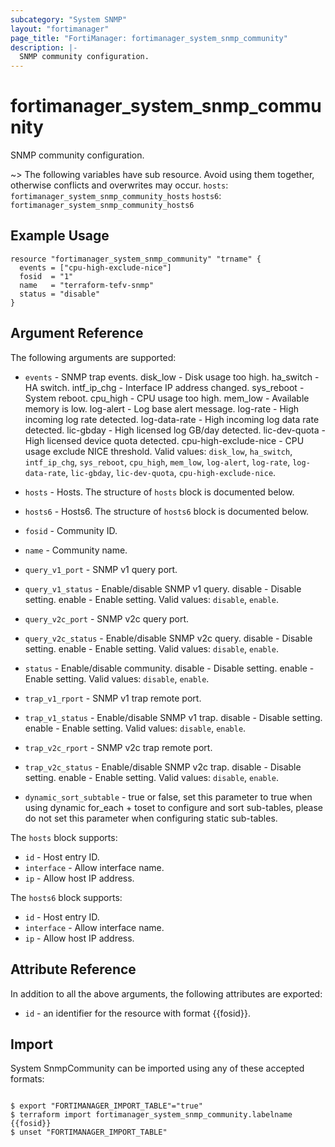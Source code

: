 ```yaml
---
subcategory: "System SNMP"
layout: "fortimanager"
page_title: "FortiManager: fortimanager_system_snmp_community"
description: |-
  SNMP community configuration.
---
```


# fortimanager_system_snmp_community
SNMP community configuration.

~> The following variables have sub resource. Avoid using them together, otherwise conflicts and overwrites may occur.
`hosts`: `fortimanager_system_snmp_community_hosts`
`hosts6`: `fortimanager_system_snmp_community_hosts6`



## Example Usage

```hcl
resource "fortimanager_system_snmp_community" "trname" {
  events = ["cpu-high-exclude-nice"]
  fosid  = "1"
  name   = "terraform-tefv-snmp"
  status = "disable"
}
```

## Argument Reference


The following arguments are supported:


* `events` - SNMP trap events. disk_low - Disk usage too high. ha_switch - HA switch. intf_ip_chg - Interface IP address changed. sys_reboot - System reboot. cpu_high - CPU usage too high. mem_low - Available memory is low. log-alert - Log base alert message. log-rate - High incoming log rate detected. log-data-rate - High incoming log data rate detected. lic-gbday - High licensed log GB/day detected. lic-dev-quota - High licensed device quota detected. cpu-high-exclude-nice - CPU usage exclude NICE threshold. Valid values: `disk_low`, `ha_switch`, `intf_ip_chg`, `sys_reboot`, `cpu_high`, `mem_low`, `log-alert`, `log-rate`, `log-data-rate`, `lic-gbday`, `lic-dev-quota`, `cpu-high-exclude-nice`.

* `hosts` - Hosts. The structure of `hosts` block is documented below.
* `hosts6` - Hosts6. The structure of `hosts6` block is documented below.
* `fosid` - Community ID.
* `name` - Community name.
* `query_v1_port` - SNMP v1 query port.
* `query_v1_status` - Enable/disable SNMP v1 query. disable - Disable setting. enable - Enable setting. Valid values: `disable`, `enable`.

* `query_v2c_port` - SNMP v2c query port.
* `query_v2c_status` - Enable/disable SNMP v2c query. disable - Disable setting. enable - Enable setting. Valid values: `disable`, `enable`.

* `status` - Enable/disable community. disable - Disable setting. enable - Enable setting. Valid values: `disable`, `enable`.

* `trap_v1_rport` - SNMP v1 trap remote port.
* `trap_v1_status` - Enable/disable SNMP v1 trap. disable - Disable setting. enable - Enable setting. Valid values: `disable`, `enable`.

* `trap_v2c_rport` - SNMP v2c trap remote port.
* `trap_v2c_status` - Enable/disable SNMP v2c trap. disable - Disable setting. enable - Enable setting. Valid values: `disable`, `enable`.

* `dynamic_sort_subtable` - true or false, set this parameter to true when using dynamic for_each + toset to configure and sort sub-tables, please do not set this parameter when configuring static sub-tables.

The `hosts` block supports:

* `id` - Host entry ID.
* `interface` - Allow interface name.
* `ip` - Allow host IP address.

The `hosts6` block supports:

* `id` - Host entry ID.
* `interface` - Allow interface name.
* `ip` - Allow host IP address.


## Attribute Reference

In addition to all the above arguments, the following attributes are exported:
* `id` - an identifier for the resource with format {{fosid}}.

## Import

System SnmpCommunity can be imported using any of these accepted formats:
```

$ export "FORTIMANAGER_IMPORT_TABLE"="true"
$ terraform import fortimanager_system_snmp_community.labelname {{fosid}}
$ unset "FORTIMANAGER_IMPORT_TABLE"
```

